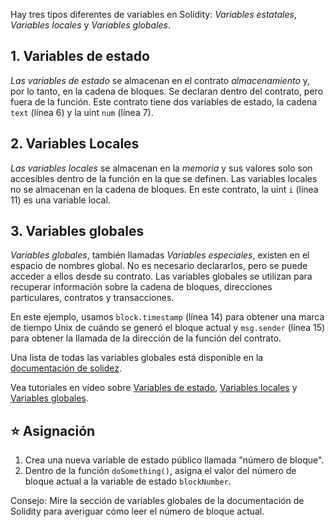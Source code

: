 Hay tres tipos diferentes de variables en Solidity: _Variables estatales_, _Variables locales_ y _Variables globales_.

## 1. Variables de estado

_Las variables de estado_ se almacenan en el contrato _almacenamiento_ y, por lo tanto, en la cadena de bloques. Se declaran dentro del contrato, pero fuera de la función.
Este contrato tiene dos variables de estado, la cadena `text` (línea 6) y la uint `num` (línea 7).

## 2. Variables Locales

_Las variables locales_ se almacenan en la _memoria_ y sus valores solo son accesibles dentro de la función en la que se definen. Las variables locales no se almacenan en la cadena de bloques.
En este contrato, la uint `i` (línea 11) es una variable local.

## 3. Variables globales

_Variables globales_, también llamadas _Variables especiales_, existen en el espacio de nombres global. No es necesario declararlos, pero se puede acceder a ellos desde su contrato.
Las variables globales se utilizan para recuperar información sobre la cadena de bloques, direcciones particulares, contratos y transacciones.

En este ejemplo, usamos `block.timestamp` (línea 14) para obtener una marca de tiempo Unix de cuándo se generó el bloque actual y `msg.sender` (línea 15) para obtener la llamada de la dirección de la función del contrato.

Una lista de todas las variables globales está disponible en la <a href="https://docs.soliditylang.org/en/latest/cheatsheet.html?highlight=Variables#global-variables" target="_blank">documentación de solidez</a>.

Vea tutoriales en vídeo sobre <a href="https://www.youtube.com/watch?v=hl692-xJPUQ" target="_blank">Variables de estado</a>, <a href="https://www.youtube.com/watch?v=5Gxzwn0SQDU" target="_blank">Variables locales</a> y <a href="https://www.youtube.com/watch?v=ryA86ZiSD-w" target="_blank">Variables globales</a>.

## ⭐️ Asignación

1. Crea una nueva variable de estado público llamada "número de bloque".
2. Dentro de la función `doSomething()`, asigna el valor del número de bloque actual a la variable de estado `blockNumber`.

Consejo: Mire la sección de variables globales de la documentación de Solidity para averiguar cómo leer el número de bloque actual.
